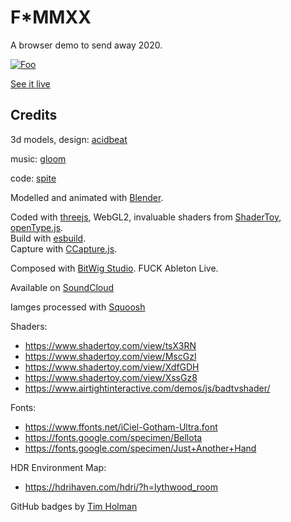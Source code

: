 # F*MMXX

A browser demo to send away 2020.

[![Foo](https://raw.githubusercontent.com/spite/fuck-2020/main/snapshot.png)](https://spite.github.io/fuck-2020/)

[See it live](https://spite.github.io/fuck-2020/)
## Credits

3d models, design: [acidbeat](https://www.instagram.com/acidbeat)

music: [gloom](https://twitter.com/gloom303)

code: [spite](https://twitter.com/thespite)

Modelled and animated with [Blender](https://www.blender.org/).

Coded with [threejs](https://threejs.org/), WebGL2, invaluable shaders from [ShaderToy](http://shadertoy.com/), [openType.js](https://opentype.js.org/).  
Build with [esbuild](https://esbuild.github.io/).  
Capture with [CCapture.js](https://github.com/spite/ccapture.js/).  

Composed with [BitWig Studio](https://www.bitwig.com/). FUCK Ableton Live.

Available on [SoundCloud](https://soundcloud.com/gloom/fmmxxdemo)

Iamges processed with [Squoosh](https://squoosh.app/)

Shaders:
- https://www.shadertoy.com/view/tsX3RN
- https://www.shadertoy.com/view/MscGzl
- https://www.shadertoy.com/view/XdfGDH
- https://www.shadertoy.com/view/XssGz8
- https://www.airtightinteractive.com/demos/js/badtvshader/

Fonts:
- https://www.ffonts.net/iCiel-Gotham-Ultra.font
- https://fonts.google.com/specimen/Bellota
- https://fonts.google.com/specimen/Just+Another+Hand

HDR Environment Map:
- https://hdrihaven.com/hdri/?h=lythwood_room

GitHub badges by [Tim Holman](https://tholman.com/github-corners/)

